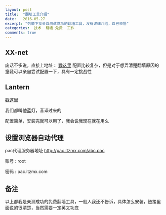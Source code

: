 ```yaml
---
layout: post
title:  "翻墙工具介绍"
date:   2016-05-27
excerpt: "列举下我亲自测试成功的翻墙工具，没有详细介绍，自己领悟"
categories:  技术  翻墙 免费  工作
comments: true
---
```


## XX-net

废话不多说，直接上地址：
[戳这里](https://github.com/XX-net/XX-Net)
配置比较复杂，但是对于想弄清楚翻墙原因的童鞋可以亲自尝试配置一下，具有一定挑战性


## Lantern

[戳这里](https://github.com/getlantern/lantern/tree/latest)

我们都叫他蓝灯，音译过来的

配置简单，安装完就可以用了，我会说我现在就在用么

## 设置浏览器自动代理

pac代理服务器地址  http://pac.itzmx.com/abc.pac

账号 : root

密码 : pac.itzmx.com

## 备注

以上都我是亲测成功的免费翻墙工具，一般人我还不告诉，具体怎么安装，链接里面说的很清楚，当然需要一定英文功底

